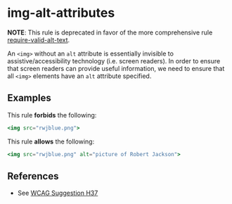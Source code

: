 # img-alt-attributes

**NOTE**: This rule is deprecated in favor of the more comprehensive rule [require-valid-alt-text](./require-valid-alt-text.md).

An `<img>` without an `alt` attribute is essentially invisible to assistive/accessibility technology (i.e. screen readers).
In order to ensure that screen readers can provide useful information, we need to ensure that all `<img>` elements
have an `alt` attribute specified.

## Examples

This rule **forbids** the following:

```hbs
<img src="rwjblue.png">
```

This rule **allows** the following:

```hbs
<img src="rwjblue.png" alt="picture of Robert Jackson">
```

## References

* See [WCAG Suggestion H37](https://www.w3.org/TR/WCAG20-TECHS/H37.html)
